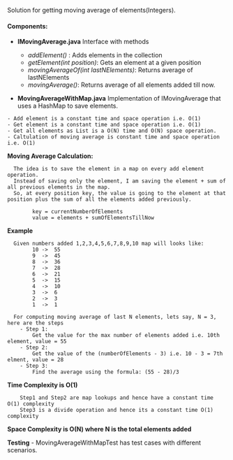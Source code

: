 Solution for getting moving average of elements(Integers).

#### Components:
   - **IMovingAverage.java** Interface with methods
        - _addElement()_ : Adds elements in the collection
        - _getElement(int position)_: Gets an element at a given position
        - _movingAverageOf(int lastNElements)_: Returns average of lastNElements
        - _movingAverage()_: Returns average of all elements added till now.
        
   - **MovingAverageWithMap.java**
    Implementation of IMovingAverage that uses a HashMap to save elements.
    
    - Add element is a constant time and space operation i.e. O(1)
    - Get element is a constant time and space operation i.e. O(1)
    - Get all elements as List is a O(N) time and O(N) space operation.
    - Caltulation of moving average is constant time and space operation i.e. O(1)
    
   **Moving Average Calculation:**
    
      The idea is to save the element in a map on every add element operation. 
      Instead of saving only the element, I am saving the element + sum of all previous elements in the map.
      So, at every position key, the value is going to the element at that position plus the sum of all the elements added previously.
           
            key = currentNumberOfElements
            value = elements + sumOfElementsTillNow
            
   **Example**
   
      Given numbers added 1,2,3,4,5,6,7,8,9,10 map will looks like:
            10 ->  55
            9  ->  45
            8  ->  36
            7  ->  28
            6  ->  21
            5  ->  15
            4  ->  10
            3  ->  6
            2  ->  3
            1  ->  1
         
      For computing moving average of last N elements, lets say, N = 3, here are the steps
        - Step 1: 
            Get the value for the max number of elements added i.e. 10th element, value = 55
        - Step 2:
            Get the value of the (numberOfElements - 3) i.e. 10 - 3 = 7th elment, value = 28
        - Step 3:
            Find the average using the formula: (55 - 28)/3
         
   **Time Complexity is O(1)**
   
        Step1 and Step2 are map lookups and hence have a constant time O(1) complexity
        Step3 is a divide operation and hence its a constant time O(1) complexity
   
   **Space Complexity is O(N) where N is the total elements added**   
   
   
**Testing**
    - MovingAverageWithMapTest has test cases with different scenarios.